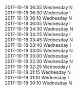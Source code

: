 2017-10-18 06:35 Wednesday  N  
2017-10-18 06:30 Wednesday  I  
2017-10-18 06:10 Wednesday  N  
2017-10-18 06:05 Wednesday  I  
2017-10-18 04:30 Wednesday  N  
2017-10-18 04:25 Wednesday  I  
2017-10-18 03:45 Wednesday  N  
2017-10-18 03:40 Wednesday  I  
2017-10-18 03:05 Wednesday  N  
2017-10-18 03:00 Wednesday  I  
2017-10-18 02:30 Wednesday  N  
2017-10-18 02:25 Wednesday  I  
2017-10-18 01:15 Wednesday  N  
2017-10-18 01:10 Wednesday  I  
2017-10-18 00:10 Wednesday  N  
